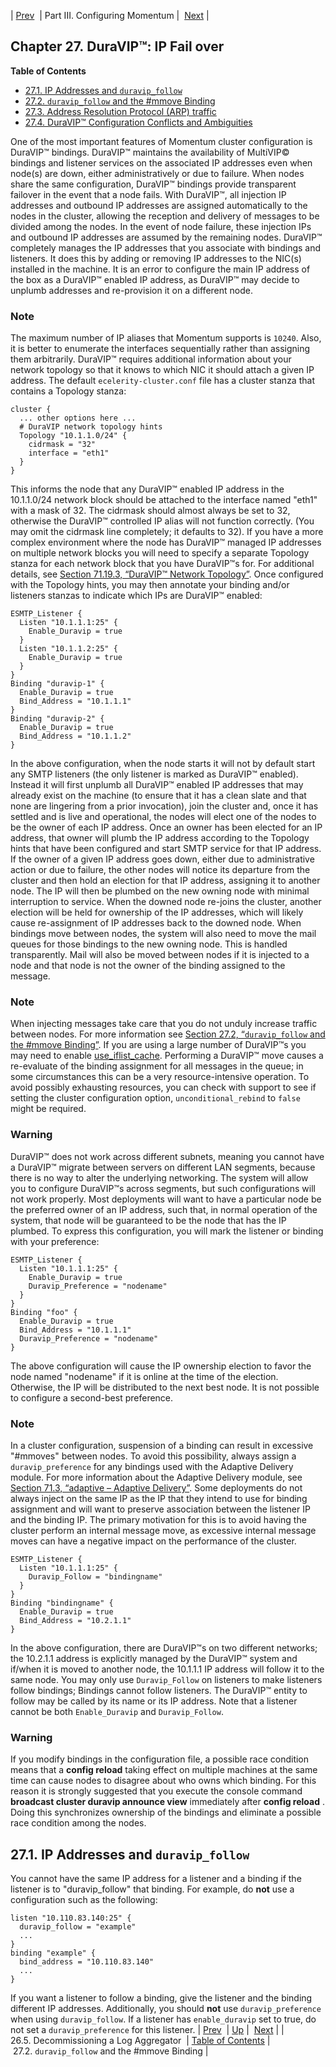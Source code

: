 | [Prev](cluster.config.logging.decommissioning)  | Part III. Configuring Momentum |  [Next](cluster.config.mmove) |
## Chapter 27. DuraVIP™: IP Fail over
**Table of Contents**

* [27.1\. IP Addresses and `duravip_follow`](cluster.config.duravip#cluster.config.duravip_follow)
* [27.2\. `duravip_follow` and the #mmove Binding](cluster.config.mmove)
* [27.3\. Address Resolution Protocol (ARP) traffic](cluster.config.arp_all_hosts)
* [27.4\. DuraVIP™ Configuration Conflicts and Ambiguities](cluster.duravip.conflict)

One of the most important features of Momentum cluster configuration is DuraVIP™ bindings. DuraVIP™ maintains the availability of MultiVIP© bindings and listener services on the associated IP addresses even when node(s) are down, either administratively or due to failure. When nodes share the same configuration, DuraVIP™ bindings provide transparent failover in the event that a node fails.
With DuraVIP™, all injection IP addresses and outbound IP addresses are assigned automatically to the nodes in the cluster, allowing the reception and delivery of messages to be divided among the nodes. In the event of node failure, these injection IPs and outbound IP addresses are assumed by the remaining nodes.
DuraVIP™ completely manages the IP addresses that you associate with bindings and listeners. It does this by adding or removing IP addresses to the NIC(s) installed in the machine. It is an error to configure the main IP address of the box as a DuraVIP™ enabled IP address, as DuraVIP™ may decide to unplumb addresses and re-provision it on a different node.
### Note
The maximum number of IP aliases that Momentum supports is `10240`. Also, it is better to enumerate the interfaces sequentially rather than assigning them arbitrarily.
DuraVIP™ requires additional information about your network topology so that it knows to which NIC it should attach a given IP address. The default `ecelerity-cluster.conf` file has a cluster stanza that contains a Topology stanza:
```
cluster {
  ... other options here ...
  # DuraVIP network topology hints
  Topology "10.1.1.0/24" {
    cidrmask = "32"
    interface = "eth1"
  }
}
```
This informs the node that any DuraVIP™ enabled IP address in the 10.1.1.0/24 network block should be attached to the interface named "eth1" with a mask of 32\. The cidrmask should almost always be set to 32, otherwise the DuraVIP™ controlled IP alias will not function correctly. (You may omit the cidrmask line completely; it defaults to 32).
If you have a more complex environment where the node has DuraVIP™ managed IP addresses on multiple network blocks you will need to specify a separate Topology stanza for each network block that you have DuraVIP™s for. For additional details, see [Section 71.19.3, “DuraVIP™ Network Topology”](modules.cluster#modules.cluster.duravip "71.19.3. DuraVIP™ Network Topology").
Once configured with the Topology hints, you may then annotate your binding and/or listeners stanzas to indicate which IPs are DuraVIP™ enabled:
```
ESMTP_Listener {
  Listen "10.1.1.1:25" {
    Enable_Duravip = true
  }
  Listen "10.1.1.2:25" {
    Enable_Duravip = true
  }
}
Binding "duravip-1" {
  Enable_Duravip = true
  Bind_Address = "10.1.1.1"
}
Binding "duravip-2" {
  Enable_Duravip = true
  Bind_Address = "10.1.1.2"
}
```
In the above configuration, when the node starts it will not by default start any SMTP listeners (the only listener is marked as DuraVIP™ enabled). Instead it will first unplumb all DuraVIP™ enabled IP addresses that may already exist on the machine (to ensure that it has a clean slate and that none are lingering from a prior invocation), join the cluster and, once it has settled and is live and operational, the nodes will elect one of the nodes to be the owner of each IP address.
Once an owner has been elected for an IP address, that owner will plumb the IP address according to the Topology hints that have been configured and start SMTP service for that IP address.
If the owner of a given IP address goes down, either due to administrative action or due to failure, the other nodes will notice its departure from the cluster and then hold an election for that IP address, assigning it to another node. The IP will then be plumbed on the new owning node with minimal interruption to service.
When the downed node re-joins the cluster, another election will be held for ownership of the IP addresses, which will likely cause re-assignment of IP addresses back to the downed node.
When bindings move between nodes, the system will also need to move the mail queues for those bindings to the new owning node. This is handled transparently. Mail will also be moved between nodes if it is injected to a node and that node is not the owner of the binding assigned to the message.
### Note
When injecting messages take care that you do not unduly increase traffic between nodes. For more information see [Section 27.2, “`duravip_follow` and the #mmove Binding”](cluster.config.mmove "27.2. duravip_follow and the #mmove Binding").
If you are using a large number of DuraVIP™s you may need to enable [use_iflist_cache](conf.ref.use_iflist_cache "use_iflist_cache").
Performing a DuraVIP™ move causes a re-evaluate of the binding assignment for all messages in the queue; in some circumstances this can be a very resource-intensive operation. To avoid possibly exhausting resources, you can check with support to see if setting the cluster configuration option, `unconditional_rebind` to `false` might be required.
### Warning
DuraVIP™ does not work across different subnets, meaning you cannot have a DuraVIP™ migrate between servers on different LAN segments, because there is no way to alter the underlying networking. The system will allow you to configure DuraVIP™s across segments, but such configurations will not work properly.
Most deployments will want to have a particular node be the preferred owner of an IP address, such that, in normal operation of the system, that node will be guaranteed to be the node that has the IP plumbed. To express this configuration, you will mark the listener or binding with your preference:
```
ESMTP_Listener {
  Listen "10.1.1.1:25" {
    Enable_Duravip = true
    Duravip_Preference = "nodename"
  }
}
Binding "foo" {
  Enable_Duravip = true
  Bind_Address = "10.1.1.1"
  Duravip_Preference = "nodename"
}
```
The above configuration will cause the IP ownership election to favor the node named "nodename" if it is online at the time of the election. Otherwise, the IP will be distributed to the next best node. It is not possible to configure a second-best preference.
### Note
In a cluster configuration, suspension of a binding can result in excessive "#mmoves" between nodes. To avoid this possibility, always assign a `duravip_preference` for any bindings used with the Adaptive Delivery module. For more information about the Adaptive Delivery module, see [Section 71.3, “adaptive – Adaptive Delivery”](modules.adaptive "71.3. adaptive – Adaptive Delivery").
Some deployments do not always inject on the same IP as the IP that they intend to use for binding assignment and will want to preserve association between the listener IP and the binding IP. The primary motivation for this is to avoid having the cluster perform an internal message move, as excessive internal message moves can have a negative impact on the performance of the cluster.
```
ESMTP_Listener {
  Listen "10.1.1.1:25" {
    Duravip_Follow = "bindingname"
  }
}
Binding "bindingname" {
  Enable_Duravip = true
  Bind_Address = "10.2.1.1"
}
```
In the above configuration, there are DuraVIP™s on two different networks; the 10.2.1.1 address is explicitly managed by the DuraVIP™ system and if/when it is moved to another node, the 10.1.1.1 IP address will follow it to the same node.
You may only use `Duravip_Follow` on listeners to make listeners follow bindings; Bindings cannot follow listeners. The DuraVIP™ entity to follow may be called by its name or its IP address. Note that a listener cannot be both `Enable_Duravip` and `Duravip_Follow`.
### Warning
If you modify bindings in the configuration file, a possible race condition means that a **config reload**        taking effect on multiple machines at the same time can cause nodes to disagree about who owns which binding. For this reason it is strongly suggested that you execute the console command **broadcast cluster duravip announce view**                               immediately after **config reload** . Doing this synchronizes ownership of the bindings and eliminate a possible race condition among the nodes.
## 27.1. IP Addresses and `duravip_follow`
You cannot have the same IP address for a listener and a binding if the listener is to "duravip_follow" that binding. For example, do **not** use a configuration such as the following:
```
listen "10.110.83.140:25" {
  duravip_follow = "example"
  ...
}
binding "example" {
  bind_address = "10.110.83.140"
  ...
}
```
If you want a listener to follow a binding, give the listener and the binding different IP addresses. Additionally, you should **not** use `duravip_preference` when using `duravip_follow`. If a listener has `enable_duravip` set to true, do not set a `duravip_preference` for this listener.
| [Prev](cluster.config.logging.decommissioning)  | [Up](p.configuration) |  [Next](cluster.config.mmove) |
| 26.5. Decommissioning a Log Aggregator  | [Table of Contents](index) |  27.2. `duravip_follow` and the #mmove Binding |
